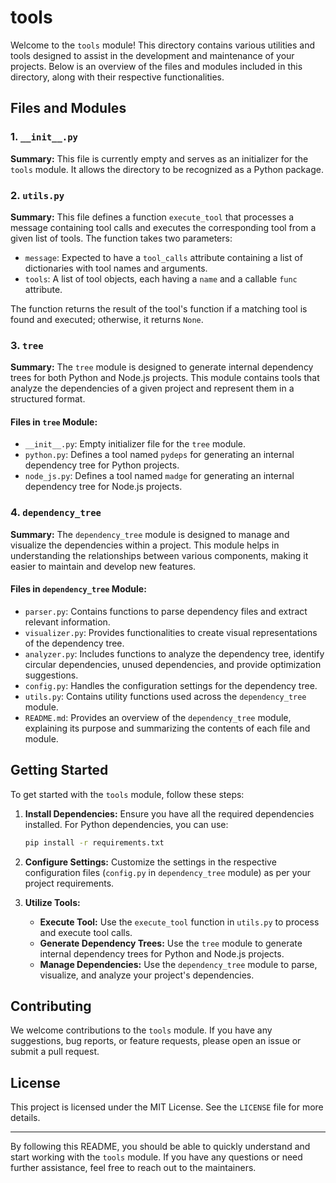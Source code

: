 # tools

Welcome to the `tools` module! This directory contains various utilities and tools designed to assist in the development and maintenance of your projects. Below is an overview of the files and modules included in this directory, along with their respective functionalities.

## Files and Modules

### 1. `__init__.py`
**Summary:** This file is currently empty and serves as an initializer for the `tools` module. It allows the directory to be recognized as a Python package.

### 2. `utils.py`
**Summary:** This file defines a function `execute_tool` that processes a message containing tool calls and executes the corresponding tool from a given list of tools. The function takes two parameters:
- `message`: Expected to have a `tool_calls` attribute containing a list of dictionaries with tool names and arguments.
- `tools`: A list of tool objects, each having a `name` and a callable `func` attribute.

The function returns the result of the tool's function if a matching tool is found and executed; otherwise, it returns `None`.

### 3. `tree`
**Summary:** The `tree` module is designed to generate internal dependency trees for both Python and Node.js projects. This module contains tools that analyze the dependencies of a given project and represent them in a structured format.

#### Files in `tree` Module:
- `__init__.py`: Empty initializer file for the `tree` module.
- `python.py`: Defines a tool named `pydeps` for generating an internal dependency tree for Python projects.
- `node_js.py`: Defines a tool named `madge` for generating an internal dependency tree for Node.js projects.

### 4. `dependency_tree`
**Summary:** The `dependency_tree` module is designed to manage and visualize the dependencies within a project. This module helps in understanding the relationships between various components, making it easier to maintain and develop new features.

#### Files in `dependency_tree` Module:
- `parser.py`: Contains functions to parse dependency files and extract relevant information.
- `visualizer.py`: Provides functionalities to create visual representations of the dependency tree.
- `analyzer.py`: Includes functions to analyze the dependency tree, identify circular dependencies, unused dependencies, and provide optimization suggestions.
- `config.py`: Handles the configuration settings for the dependency tree.
- `utils.py`: Contains utility functions used across the `dependency_tree` module.
- `README.md`: Provides an overview of the `dependency_tree` module, explaining its purpose and summarizing the contents of each file and module.

## Getting Started

To get started with the `tools` module, follow these steps:

1. **Install Dependencies:** Ensure you have all the required dependencies installed. For Python dependencies, you can use:
    ```bash
    pip install -r requirements.txt
    ```

2. **Configure Settings:** Customize the settings in the respective configuration files (`config.py` in `dependency_tree` module) as per your project requirements.

3. **Utilize Tools:**
    - **Execute Tool:** Use the `execute_tool` function in `utils.py` to process and execute tool calls.
    - **Generate Dependency Trees:** Use the `tree` module to generate internal dependency trees for Python and Node.js projects.
    - **Manage Dependencies:** Use the `dependency_tree` module to parse, visualize, and analyze your project's dependencies.

## Contributing

We welcome contributions to the `tools` module. If you have any suggestions, bug reports, or feature requests, please open an issue or submit a pull request.

## License

This project is licensed under the MIT License. See the `LICENSE` file for more details.

---

By following this README, you should be able to quickly understand and start working with the `tools` module. If you have any questions or need further assistance, feel free to reach out to the maintainers.